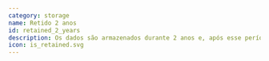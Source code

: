 ```yaml
---
category: storage
name: Retido 2 anos
id: retained_2_years
description: Os dados são armazenados durante 2 anos e, após esse período, são eliminados.
icon: is_retained.svg
---
```

